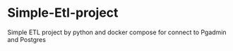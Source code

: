 # Simple-Etl-project
Simple ETL project by python and docker compose for connect to Pgadmin and Postgres
